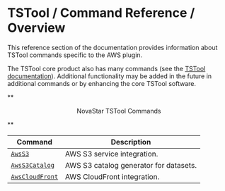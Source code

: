 # TSTool / Command Reference / Overview #

This reference section of the documentation provides information about TSTool commands specific to the AWS plugin.

The TSTool core product also has many commands (see the
[TSTool documentation](https://opencdss.state.co.us/tstool/latest/doc-user/command-ref/overview/)).
Additional functionality may be added in the future in additional commands or by enhancing the core TSTool software.

**<p style="text-align: center;">
NovaStar TSTool Commands
</p>**

| **Command** | **Description** |
| -- | -- |
| [`AwsS3`](AwsS3/AwsS3.md) | AWS S3 service integration. |
| [`AwsS3Catalog`](AwsS3Catalog/AwsS3Catalog.md) | AWS S3 catalog generator for datasets. |
| [`AwsCloudFront`](AwsCloudFront/AwsCloudFront.md) | AWS CloudFront integration. |
